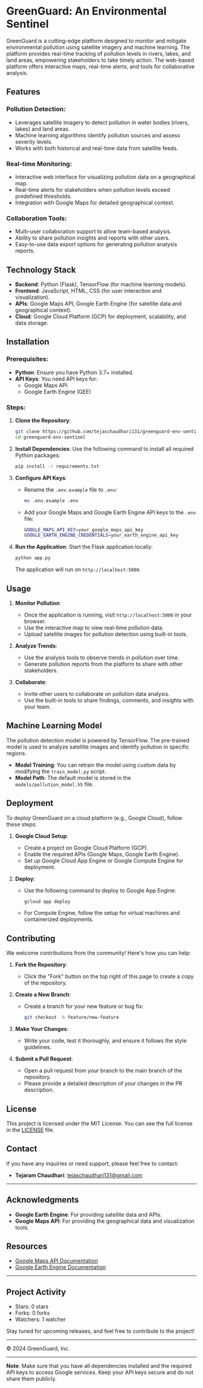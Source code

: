 # GreenGuard: An Environmental Sentinel

GreenGuard is a cutting-edge platform designed to monitor and mitigate environmental pollution using satellite imagery and machine learning. The platform provides real-time tracking of pollution levels in rivers, lakes, and land areas, empowering stakeholders to take timely action. The web-based platform offers interactive maps, real-time alerts, and tools for collaborative analysis.

## Features

### Pollution Detection:
- Leverages satellite imagery to detect pollution in water bodies (rivers, lakes) and land areas.
- Machine learning algorithms identify pollution sources and assess severity levels.
- Works with both historical and real-time data from satellite feeds.

### Real-time Monitoring:
- Interactive web interface for visualizing pollution data on a geographical map.
- Real-time alerts for stakeholders when pollution levels exceed predefined thresholds.
- Integration with Google Maps for detailed geographical context.

### Collaboration Tools:
- Multi-user collaboration support to allow team-based analysis.
- Ability to share pollution insights and reports with other users.
- Easy-to-use data export options for generating pollution analysis reports.

## Technology Stack

- **Backend**: Python (Flask), TensorFlow (for machine learning models).
- **Frontend**: JavaScript, HTML, CSS (for user interaction and visualization).
- **APIs**: Google Maps API, Google Earth Engine (for satellite data and geographical context).
- **Cloud**: Google Cloud Platform (GCP) for deployment, scalability, and data storage.

## Installation

### Prerequisites:
- **Python**: Ensure you have Python 3.7+ installed.
- **API Keys**: You need API keys for:
  - Google Maps API
  - Google Earth Engine (GEE)
  
### Steps:

1. **Clone the Repository**:
   ```bash
   git clone https://github.com/tejaschaudhari131/greenguard-env-sentinel.git
   cd greenguard-env-sentinel
   ```

2. **Install Dependencies**:
   Use the following command to install all required Python packages:
   ```bash
   pip install -r requirements.txt
   ```

3. **Configure API Keys**:
   - Rename the `.env.example` file to `.env`:
     ```bash
     mv .env.example .env
     ```
   - Add your Google Maps and Google Earth Engine API keys to the `.env` file:
     ```bash
     GOOGLE_MAPS_API_KEY=your_google_maps_api_key
     GOOGLE_EARTH_ENGINE_CREDENTIALS=your_earth_engine_api_key
     ```

4. **Run the Application**:
   Start the Flask application locally:
   ```bash
   python app.py
   ```
   The application will run on `http://localhost:5000`.

## Usage

1. **Monitor Pollution**: 
   - Once the application is running, visit `http://localhost:5000` in your browser.
   - Use the interactive map to view real-time pollution data.
   - Upload satellite images for pollution detection using built-in tools.

2. **Analyze Trends**:
   - Use the analysis tools to observe trends in pollution over time.
   - Generate pollution reports from the platform to share with other stakeholders.

3. **Collaborate**:
   - Invite other users to collaborate on pollution data analysis.
   - Use the built-in tools to share findings, comments, and insights with your team.

## Machine Learning Model

The pollution detection model is powered by TensorFlow. The pre-trained model is used to analyze satellite images and identify pollution in specific regions.

- **Model Training**: You can retrain the model using custom data by modifying the `train_model.py` script.
- **Model Path**: The default model is stored in the `models/pollution_model.h5` file.

## Deployment

To deploy GreenGuard on a cloud platform (e.g., Google Cloud), follow these steps:

1. **Google Cloud Setup**:
   - Create a project on Google Cloud Platform (GCP).
   - Enable the required APIs (Google Maps, Google Earth Engine).
   - Set up Google Cloud App Engine or Google Compute Engine for deployment.

2. **Deploy**:
   - Use the following command to deploy to Google App Engine:
     ```bash
     gcloud app deploy
     ```
   - For Compute Engine, follow the setup for virtual machines and containerized deployments.

## Contributing

We welcome contributions from the community! Here's how you can help:

1. **Fork the Repository**: 
   - Click the "Fork" button on the top right of this page to create a copy of the repository.
   
2. **Create a New Branch**:
   - Create a branch for your new feature or bug fix:
     ```bash
     git checkout -b feature/new-feature
     ```

3. **Make Your Changes**:
   - Write your code, test it thoroughly, and ensure it follows the style guidelines.

4. **Submit a Pull Request**:
   - Open a pull request from your branch to the main branch of the repository.
   - Please provide a detailed description of your changes in the PR description.

## License

This project is licensed under the MIT License. You can see the full license in the [LICENSE](./LICENSE) file.

## Contact

If you have any inquiries or need support, please feel free to contact:

- **Tejaram Chaudhari**: [tejaschaudhari131@gmail.com](mailto:tejaschaudhari131@gmail.com)

---

## Acknowledgments

- **Google Earth Engine**: For providing satellite data and APIs.
- **Google Maps API**: For providing the geographical data and visualization tools.

## Resources

- [Google Maps API Documentation](https://developers.google.com/maps/documentation)
- [Google Earth Engine Documentation](https://developers.google.com/earth-engine/)

---

## Project Activity

- Stars: 0 stars
- Forks: 0 forks
- Watchers: 1 watcher

Stay tuned for upcoming releases, and feel free to contribute to the project!

---

© 2024 GreenGuard, Inc.

--- 

**Note**: Make sure that you have all dependencies installed and the required API keys to access Google services. Keep your API keys secure and do not share them publicly.

